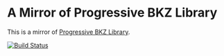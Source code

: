 # A Mirror of Progressive BKZ Library

This is a mirror of [Progressive BKZ Library](http://www2.nict.go.jp/security/pbkzcode/).

[![Build Status](https://travis-ci.org/tell/pbkz.svg?branch=master)](https://travis-ci.org/tell/pbkz)

